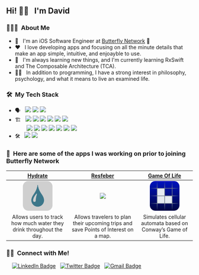 ## Hi! 👋🏼 &nbsp; I'm David 

<h3> 👨🏻‍💻 &nbsp;About Me </h3>

- 💼 &nbsp; I'm an iOS Software Engineer at [Butterfly Network](https://www.butterflynetwork.com) 🦋
- ❤️ &nbsp; I love developing apps and focusing on all the minute details that make an app simple, intuitive, and enjoayble to use.
- 🌱 &nbsp; I'm always learning new things, and I'm currently learning RxSwift and The Composable Architecture (TCA).
- 🧘‍♂️ &nbsp; In addition to programming, I have a strong interest in philosophy, psychology, and what it means to live an examined life.

<h3> 🛠 &nbsp;My Tech Stack</h3>

- 🗣 &nbsp;
  <a href="https://swift.org"><img src="https://img.shields.io/badge/-Swift-333333?style=flat&logo=swift"/></a>
  <a href="https://developer.apple.com/library/archive/documentation/Cocoa/Conceptual/ProgrammingWithObjectiveC/Introduction/Introduction.html"><img src="https://img.shields.io/badge/-Objective--C-333333?style=flat&logo=c++"/></a>
  <a href="https://www.python.org"><img src="https://img.shields.io/badge/-Python-333333?style=flat&logo=python&logoColor=yellow"/></a>
- 🏗 &nbsp;
  <a href="https://developer.apple.com/documentation/uikit"><img src="https://img.shields.io/badge/-UIKit-333333?style=flat"/></a>
  <a href="https://developer.apple.com/library/archive/documentation/ToolsLanguages/Conceptual/Xcode_Overview/UsingInterfaceBuilder.html"><img src="https://img.shields.io/badge/-Interface_Builder-333333?style=flat"/></a>
  <a href="https://developer.apple.com/library/archive/documentation/UserExperience/Conceptual/AutolayoutPG/ProgrammaticallyCreatingConstraints.html"><img src="https://img.shields.io/badge/-Programmatic_Constraints-333333?style=flat"/></a>
  <a href="https://developer.apple.com/library/archive/documentation/UserExperience/Conceptual/AutolayoutPG/index.html"><img src="https://img.shields.io/badge/-Auto_Layout-333333?style=flat"/></a>
  <a href="https://developer.apple.com/documentation/coredata"><img src="https://img.shields.io/badge/-Core_Data-333333?style=flat"/></a>
  <a href="https://developer.apple.com/documentation/coregraphics"><img src="https://img.shields.io/badge/-Core_Graphics-333333?style=flat"/></a>  
  &nbsp; &nbsp; &nbsp; &nbsp; <a href="https://developer.apple.com/documentation/foundation/urlsession"><img src="https://img.shields.io/badge/-URLSession-333333?style=flat"/></a>
  <a href="https://developer.apple.com/documentation/DISPATCH"><img src="https://img.shields.io/badge/-Grand_Central_Dispatch-333333?style=flat"/></a>
  <a href="https://developer.apple.com/documentation/corelocation"><img src="https://img.shields.io/badge/-Core_Location-333333?style=flat"/></a>
  <a href="https://developer.apple.com/documentation/mapkit"><img src="https://img.shields.io/badge/-MapKit-333333?style=flat"/></a>
  <a href="https://github.com/carekit-apple/CareKit#carekitui-"><img src="https://img.shields.io/badge/-CareKitUI-333333?style=flat"/></a>
  <a href="https://developer.apple.com/documentation/xctest"><img src="https://img.shields.io/badge/-XCTest-333333?style=flat"/></a>
  <a href="https://developer.apple.com/documentation/avfoundation"><img src="https://img.shields.io/badge/-AVFoundation-333333?style=flat"/></a>
- 🛠 &nbsp;
  <a href="https://developer.apple.com/xcode/"><img src="https://img.shields.io/badge/-Xcode-333333?style=flat&logo=xcode"/></a>
  <a href="https://code.visualstudio.com"><img src="https://img.shields.io/badge/-Visual%20Studio%20Code-333333?style=flat&logo=visual-studio-code&logoColor=007ACC"/></a>

<!---
<h3> ⚙️ &nbsp;GitHub Analytics </h3> 

&nbsp;&nbsp;&nbsp;![visitors](https://windard-visitor-badge.glitch.me/badge?page_id=windard.github.profile)

&nbsp;&nbsp;&nbsp;![David's GitHub stats](https://github-readme-stats.vercel.app/api/?username=DavidWrightOS&show_icons=true&title_color=4d8bf5&icon_color=4d8bf5&text_color=9f9f9f&bg_color=0e1116)
--->

<h3> 📱 &nbsp;Here are some of the apps I was working on prior to joining Butterfly Network</h3>

| **[Hydrate](https://github.com/DavidWrightOS/Hydrate)** | **[Resfeber](https://github.com/DavidWrightOS/Resfeber-labspt13)** | **[Game Of Life](https://github.com/DavidWrightOS/GameOfLife)** |
| :---: | :---: | :---: |
| <a href="https://github.com/DavidWrightOS/Hydrate"><img src="https://github.com/DavidWrightOS/Hydrate/blob/master/resources/Hydrate-AppIcon.png" width="80"/></a> | <a href="https://github.com/DavidWrightOS/Resfeber-labspt13"><img src="https://github.com/DavidWrightOS/Resfeber-labspt13/blob/main/Resources/AppIcon.png" width="80"/></a> | <a href="https://github.com/DavidWrightOS/GameOfLife"><img src="https://github.com/DavidWrightOS/GameOfLife/blob/master/resources/GameOfLife-AppIcon.png" width="80"/></a> |
| Allows users to track how much water they drink throughout the day. | Allows travelers to plan their upcoming trips and save Points of Interest on a map. | Simulates cellular automata based on Conway’s Game of Life. |


<h3> 🤝🏻 &nbsp;Connect with Me! </h3>

&nbsp;&nbsp;&nbsp;
[![LinkedIn Badge](https://img.shields.io/badge/LinkedIn-0072b1?logo=linkedin&link=https://www.linkedin.com/in/davidwrightos/)](https://www.linkedin.com/in/davidwrightos/)&nbsp;&nbsp;
[![Twitter Badge](https://img.shields.io/badge/Twitter-00acee?logo=twitter&logoColor=white&link=https://twitter.com/DavidWrightOS)](https://twitter.com/DavidWrightOS)&nbsp;&nbsp;
[![Gmail Badge](https://img.shields.io/badge/Gmail-DB4437?logo=gmail&logoColor=white&link=mailto:davidtwright89@gmail.com)](mailto:davidtwright89@gmail.com)
